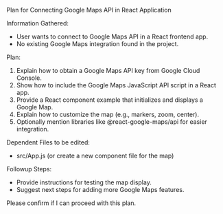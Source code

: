 Plan for Connecting Google Maps API in React Application

Information Gathered:
- User wants to connect to Google Maps API in a React frontend app.
- No existing Google Maps integration found in the project.

Plan:
1. Explain how to obtain a Google Maps API key from Google Cloud Console.
2. Show how to include the Google Maps JavaScript API script in a React app.
3. Provide a React component example that initializes and displays a Google Map.
4. Explain how to customize the map (e.g., markers, zoom, center).
5. Optionally mention libraries like @react-google-maps/api for easier integration.

Dependent Files to be edited:
- src/App.js (or create a new component file for the map)

Followup Steps:
- Provide instructions for testing the map display.
- Suggest next steps for adding more Google Maps features.

Please confirm if I can proceed with this plan.
